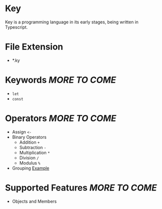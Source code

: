 # Key
Key is a programming language in its early stages, being written in Typescript.

# File Extension
* *.ky

# Keywords *MORE TO COME*
* `let`
* `const`

# Operators *MORE TO COME*
* Assign `<-`
* Binary Operators
  * Addition `+`
  * Subtraction `-`
  * Multiplication `*`
  * Division `/`
  * Modulus `%`
* Grouping [Example](https://github.com/Winter-r/Key/blob/main/Examples/test.ky)

# Supported Features *MORE TO COME*
* Objects and Members
